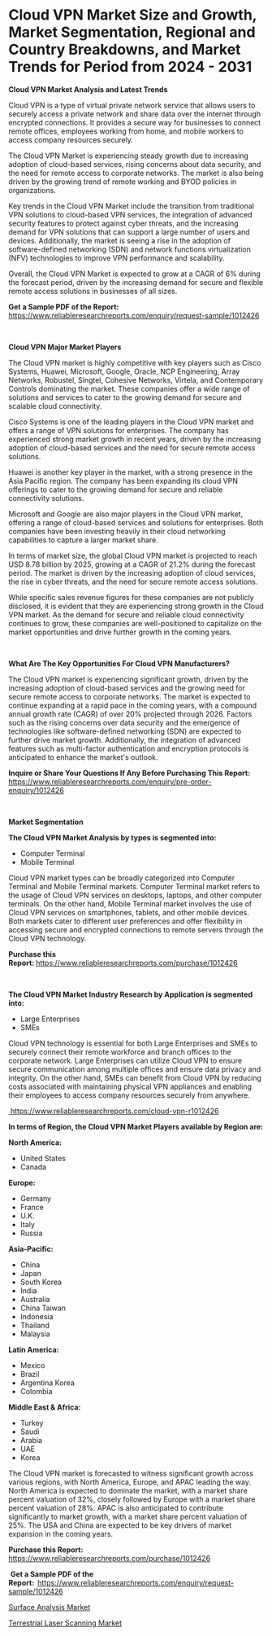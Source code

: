 <p><h1>Cloud VPN Market Size and Growth, Market Segmentation, Regional and Country Breakdowns, and Market Trends for Period from 2024 -  2031</h1></p><p><strong>Cloud VPN Market Analysis and Latest Trends</strong></p>
<p><p>Cloud VPN is a type of virtual private network service that allows users to securely access a private network and share data over the internet through encrypted connections. It provides a secure way for businesses to connect remote offices, employees working from home, and mobile workers to access company resources securely.</p><p>The Cloud VPN Market is experiencing steady growth due to increasing adoption of cloud-based services, rising concerns about data security, and the need for remote access to corporate networks. The market is also being driven by the growing trend of remote working and BYOD policies in organizations.</p><p>Key trends in the Cloud VPN Market include the transition from traditional VPN solutions to cloud-based VPN services, the integration of advanced security features to protect against cyber threats, and the increasing demand for VPN solutions that can support a large number of users and devices. Additionally, the market is seeing a rise in the adoption of software-defined networking (SDN) and network functions virtualization (NFV) technologies to improve VPN performance and scalability.</p><p>Overall, the Cloud VPN Market is expected to grow at a CAGR of 6% during the forecast period, driven by the increasing demand for secure and flexible remote access solutions in businesses of all sizes.</p></p>
<p><strong>Get a Sample PDF of the Report:&nbsp;</strong> <a href="https://www.reliableresearchreports.com/enquiry/request-sample/1012426">https://www.reliableresearchreports.com/enquiry/request-sample/1012426</a></p>
<p>&nbsp;</p>
<p><strong>Cloud VPN Major Market Players</strong></p>
<p><p>The Cloud VPN market is highly competitive with key players such as Cisco Systems, Huawei, Microsoft, Google, Oracle, NCP Engineering, Array Networks, Robustel, Singtel, Cohesive Networks, Virtela, and Contemporary Controls dominating the market. These companies offer a wide range of solutions and services to cater to the growing demand for secure and scalable cloud connectivity.</p><p>Cisco Systems is one of the leading players in the Cloud VPN market and offers a range of VPN solutions for enterprises. The company has experienced strong market growth in recent years, driven by the increasing adoption of cloud-based services and the need for secure remote access solutions.</p><p>Huawei is another key player in the market, with a strong presence in the Asia Pacific region. The company has been expanding its cloud VPN offerings to cater to the growing demand for secure and reliable connectivity solutions.</p><p>Microsoft and Google are also major players in the Cloud VPN market, offering a range of cloud-based services and solutions for enterprises. Both companies have been investing heavily in their cloud networking capabilities to capture a larger market share.</p><p>In terms of market size, the global Cloud VPN market is projected to reach USD 8.78 billion by 2025, growing at a CAGR of 21.2% during the forecast period. The market is driven by the increasing adoption of cloud services, the rise in cyber threats, and the need for secure remote access solutions.</p><p>While specific sales revenue figures for these companies are not publicly disclosed, it is evident that they are experiencing strong growth in the Cloud VPN market. As the demand for secure and reliable cloud connectivity continues to grow, these companies are well-positioned to capitalize on the market opportunities and drive further growth in the coming years.</p></p>
<p>&nbsp;</p>
<p><strong>What Are The Key Opportunities For Cloud VPN Manufacturers?</strong></p>
<p><p>The Cloud VPN market is experiencing significant growth, driven by the increasing adoption of cloud-based services and the growing need for secure remote access to corporate networks. The market is expected to continue expanding at a rapid pace in the coming years, with a compound annual growth rate (CAGR) of over 20% projected through 2026. Factors such as the rising concerns over data security and the emergence of technologies like software-defined networking (SDN) are expected to further drive market growth. Additionally, the integration of advanced features such as multi-factor authentication and encryption protocols is anticipated to enhance the market's outlook.</p></p>
<p><strong>Inquire or Share Your Questions If Any Before Purchasing This Report:</strong> <a href="https://www.reliableresearchreports.com/enquiry/pre-order-enquiry/1012426">https://www.reliableresearchreports.com/enquiry/pre-order-enquiry/1012426</a></p>
<p>&nbsp;</p>
<p><strong>Market Segmentation</strong></p>
<p><strong>The Cloud VPN Market Analysis by types is segmented into:</strong></p>
<p><ul><li>Computer Terminal</li><li>Mobile Terminal</li></ul></p>
<p><p>Cloud VPN market types can be broadly categorized into Computer Terminal and Mobile Terminal markets. Computer Terminal market refers to the usage of Cloud VPN services on desktops, laptops, and other computer terminals. On the other hand, Mobile Terminal market involves the use of Cloud VPN services on smartphones, tablets, and other mobile devices. Both markets cater to different user preferences and offer flexibility in accessing secure and encrypted connections to remote servers through the Cloud VPN technology.</p></p>
<p><strong>Purchase this Report:&nbsp;</strong><a href="https://www.reliableresearchreports.com/purchase/1012426">https://www.reliableresearchreports.com/purchase/1012426</a></p>
<p>&nbsp;</p>
<p><strong>The Cloud VPN Market Industry Research by Application is segmented into:</strong></p>
<p><ul><li>Large Enterprises</li><li>SMEs</li></ul></p>
<p><p>Cloud VPN technology is essential for both Large Enterprises and SMEs to securely connect their remote workforce and branch offices to the corporate network. Large Enterprises can utilize Cloud VPN to ensure secure communication among multiple offices and ensure data privacy and integrity. On the other hand, SMEs can benefit from Cloud VPN by reducing costs associated with maintaining physical VPN appliances and enabling their employees to access company resources securely from anywhere.</p></p>
<p><a href="https://www.reliableresearchreports.com/cloud-vpn-r1012426">&nbsp;https://www.reliableresearchreports.com/cloud-vpn-r1012426</a></p>
<p><strong>In terms of Region, the Cloud VPN Market Players available by Region are:</strong></p>
<p>
    <p> <strong> North America: </strong>
        <ul>
            <li>United States</li>
            <li>Canada</li>
        </ul>
        </p> 
    <p> <strong> Europe: </strong>
        <ul>
            <li>Germany</li>
            <li>France</li>
            <li>U.K.</li>
            <li>Italy</li>
            <li>Russia</li>
        </ul>
        </p> 
    <p> <strong> Asia-Pacific: </strong>
        <ul>
            <li>China</li>
            <li>Japan</li>
            <li>South Korea</li>
            <li>India</li>
            <li>Australia</li>
            <li>China Taiwan</li>
            <li>Indonesia</li>
            <li>Thailand</li>
            <li>Malaysia</li>
        </ul>
        </p> 
    <p> <strong> Latin America: </strong>
        <ul>
            <li>Mexico</li>
            <li>Brazil</li>
            <li>Argentina Korea</li>
            <li>Colombia</li>
        </ul>
        </p> 
    <p> <strong> Middle East & Africa: </strong>
        <ul>
            <li>Turkey</li>
            <li>Saudi</li>
            <li>Arabia</li>
            <li>UAE</li>
            <li>Korea</li>
        </ul>
    </p>
    </p>
<p><p>The Cloud VPN market is forecasted to witness significant growth across various regions, with North America, Europe, and APAC leading the way. North America is expected to dominate the market, with a market share percent valuation of 32%, closely followed by Europe with a market share percent valuation of 28%. APAC is also anticipated to contribute significantly to market growth, with a market share percent valuation of 25%. The USA and China are expected to be key drivers of market expansion in the coming years.</p></p>
<p><strong>Purchase this Report: </strong><a href="https://www.reliableresearchreports.com/purchase/1012426">https://www.reliableresearchreports.com/purchase/1012426</a></p>
<p>&nbsp;<strong>Get a Sample PDF of the Report:&nbsp;&nbsp;</strong><a href="https://www.reliableresearchreports.com/enquiry/request-sample/1012426">https://www.reliableresearchreports.com/enquiry/request-sample/1012426</a></p>
<p><strong></strong></p>
<p><p><a href="https://github.com/dimitrishawkinswaynenp91rgz/Market-Research-Report-List-2/blob/main/surface-analysis-market.md">Surface Analysis Market</a></p><p><a href="https://github.com/gladysalidde/Market-Research-Report-List-1/blob/main/terrestrial-laser-scanning-market.md">Terrestrial Laser Scanning Market</a></p></p>